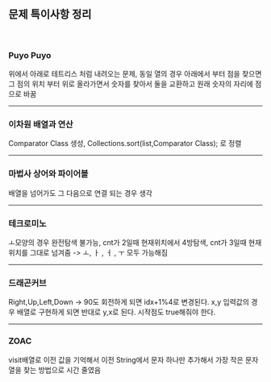 ## 문제 특이사항 정리

</br>

### Puyo Puyo

위에서 아래로 테트리스 처럼 내려오는 문제, 동일 열의 경우 아래에서 부터 점을 찾으면 그 점의 위치 부터 위로 올라가면서 숫자를 찾아서 둘을 교환하고 원래 숫자의 자리에 점으로 바꿈

---

### 이차원 배열과 연산

Comparator Class 생성, Collections.sort(list,Comparator Class);
로 정렬

---

### 마법사 상어와 파이어볼

배열을 넘어가도 그 다음으로 연결 되는 경우 생각 

---

### 테크로미노

ㅗ모양의 경우 완전탐색 불가능, cnt가 2일때 현재위치에서 4방탐색, cnt가 3일때 현재 위치를 그대로 넘겨줌 -> ㅗ, ㅏ , ㅓ , ㅜ 모두 가능해짐


---

### 드래곤커브
Right,Up,Left,Down -> 90도 회전하게 되면 idx+1%4로 변경된다.
x,y 입력값의 경우 배열로 구현하게 되면 반대로 y,x로 된다.
시작점도 true해줘야 한다.


---

### ZOAC
visit배열로 이전 값을 기억해서 이전 String에서 문자 하나만 추가해서 가장 작은 문자열을 찾는 방법으로 시간 줄였음
